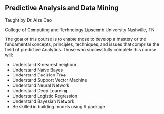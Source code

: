 ## Predictive Analysis and Data Mining

Taught by Dr. Aize Cao

College of Computing and Technology
Lipscomb University
Nashville, TN

The goal of this course is to enable those to develop a mastery of the fundamental concepts, principles, techniques, and issues that comprise the field of predictive Analytics. Those who successfully complete this course will:

- Understand K-nearest neighbor
- Understand Naïve Bayes
- Understand Decision Tree
- Understand Support Vector Machine
- Understand Neural Network
- Understand Deep Learning
- Understand Logistic Regression 
- Understand Bayesian Network
- Be skilled in building models using R package
